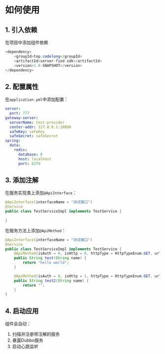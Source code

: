 # 如何使用

## 1. 引入依赖

在项目中添加组件依赖

```java
<dependency>
    <groupId>top.codelong</groupId>
    <artifactId>server-find-sdk</artifactId>
    <version>1.0-SNAPSHOT</version>
</dependency>
```

## 2. 配置属性

在`application.yml`中添加配置：

```yaml
server:
  port: 777
gateway-server:
  serverName: test-provider
  center-addr: 127.0.0.1:18080
  safeKey: safeKey
  safeSecret: safeSecret
spring:
  data:
    redis:
      database: 0
      host: localhost
      port: 6379
```

## 3. 添加注解

在服务实现类上添加`@ApiInterface`：

```java
@ApiInterface(interfaceName = "测试接口")
@Service
public class TestServiceImpl implements TestService {
    
}

```

在服务方法上添加`@ApiMethod`：

```java
@ApiInterface(interfaceName = "测试接口")
@Service
public class TestServiceImpl implements TestService {
    @ApiMethod(isAuth = 0, isHttp = 0, httpType = HttpTypeEnum.GET, url = "test")
    public String test(String name) {
        return "hello world";
    }

    @ApiMethod(isAuth = 0, isHttp = 1, httpType = HttpTypeEnum.GET, url = "test2")
    public String test2(String name) {
        return "";
    }
}
```

## 4. 启动应用

组件会自动：

1. 扫描并注册带注解的服务
2. 暴露Dubbo服务
3. 启动心跳监听

